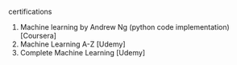 certifications
1. Machine learning by Andrew Ng (python code implementation) [Coursera]
2. Machine Learning A-Z [Udemy]
3. Complete Machine Learning [Udemy]

